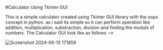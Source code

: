 #Calculator Using Tkinter GUI

This is a simple calculator created using Tkinter GUI library with the oops concept in python. as i said its simple so it can perform operation like addition, multiplication, substraction, division and finding the moduls of numbers.
The Calculator GUI look like as follows -->

![Screenshot 2024-06-13 171859](https://github.com/KODI-13/Calculator/assets/144531434/1536582a-e2c7-4d1f-8e11-1df51ed3f2d4)
